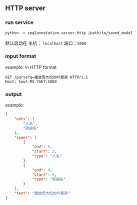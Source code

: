 ## HTTP server
### run service
```bash
python -m seq2annotation.server.http /path/to/saved_model
```

默认启动在 主机： `localhost` 端口：`5000`
### input format
example:
in HTTP format
```text
GET /parse?q=播放周杰伦的叶惠美 HTTP/1.1
Host: howl-MS-7A67:5000
```
### output
example:
```json
{
    "ents": [
        "人名",
        "歌曲名"
    ],
    "spans": [
        {
            "end": 5,
            "start": 2,
            "type": "人名"
        },
        {
            "end": 9,
            "start": 6,
            "type": "歌曲名"
        }
    ],
    "text": "播放周杰伦的叶惠美"
}
```
